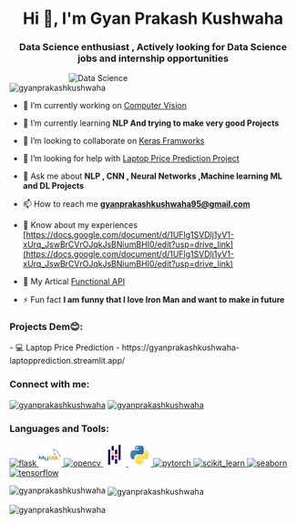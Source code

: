 <h1 align="center">Hi 👋, I'm Gyan Prakash Kushwaha</h1>
<h3 align="center">Data Science enthusiast , Actively looking for Data Science jobs and internship opportunities</h3>

<img align="right" alt ="Data Science" width = "400" src= "https://miro.medium.com/v2/resize:fit:1400/1*U3WRRwLx3zeDkHmIVGLJdw.gif">


<p align="left"> <img src="https://komarev.com/ghpvc/?username=gyanprakashkushwaha&label=Profile%20views&color=0e75b6&style=flat" alt="gyanprakashkushwaha" /> </p>

- 🔭 I’m currently working on [Computer Vision](https://github.com/GyanPrakashkushwaha/DataScience/tree/main/Deep-Learning/NLP/Text_Preprocessing/Practice)

- 🌱 I’m currently learning **NLP And trying to make very good Projects**

- 👯 I’m looking to collaborate on [Keras Framworks](https://github.com/keras-team)

- 🤝 I’m looking for help with [Laptop Price Prediction Project](https://github.com/GyanPrakashkushwaha/LaptopPricePrediction_Project)

- 💬 Ask me about **NLP , CNN , Neural Networks ,Machine learning ML and DL Projects**

- 📫 How to reach me **gyanprakashkushwaha95@gmail.com**

- 📄 Know about my experiences [https://docs.google.com/document/d/1UFlg1SVDlj1yV1-xUrq_JswBrCVrOJqkJsBNiumBHI0/edit?usp=drive_link](https://docs.google.com/document/d/1UFlg1SVDlj1yV1-xUrq_JswBrCVrOJqkJsBNiumBHI0/edit?usp=drive_link)

- 🔭 My Artical [Functional API](https://medium.com/@gyanp7880/the-power-of-functional-api-deep-learning-predicting-two-output-age-and-gender-simultaneously-371f1c5b181e)

- ⚡ Fun fact **I am funny that I love Iron Man and want to make in future**

<h3 align="left">Projects Dem😊:</h3>
<p align="left">
- 💻 Laptop Price Prediction - https://gyanprakashkushwaha-laptopprediction.streamlit.app/


<h3 align="left">Connect with me:</h3>
<p align="left">
<a href="https://linkedin.com/in/gyanprakashkushwaha" target="blank"><img align="center" src="https://raw.githubusercontent.com/rahuldkjain/github-profile-readme-generator/master/src/images/icons/Social/linked-in-alt.svg" alt="gyanprakashkushwaha" height="30" width="40" /></a>
<a href="https://kaggle.com/gyanprakashkushwaha" target="blank"><img align="center" src="https://raw.githubusercontent.com/rahuldkjain/github-profile-readme-generator/master/src/images/icons/Social/kaggle.svg" alt="gyanprakashkushwaha" height="30" width="40" /></a>
</p>

<h3 align="left">Languages and Tools:</h3>
<p align="left"> <a href="https://flask.palletsprojects.com/" target="_blank" rel="noreferrer"> <img src="https://www.vectorlogo.zone/logos/pocoo_flask/pocoo_flask-icon.svg" alt="flask" width="40" height="40"/> </a> <a href="https://www.mysql.com/" target="_blank" rel="noreferrer"> <img src="https://raw.githubusercontent.com/devicons/devicon/master/icons/mysql/mysql-original-wordmark.svg" alt="mysql" width="40" height="40"/> </a> <a href="https://opencv.org/" target="_blank" rel="noreferrer"> <img src="https://www.vectorlogo.zone/logos/opencv/opencv-icon.svg" alt="opencv" width="40" height="40"/> </a> <a href="https://pandas.pydata.org/" target="_blank" rel="noreferrer"> <img src="https://raw.githubusercontent.com/devicons/devicon/2ae2a900d2f041da66e950e4d48052658d850630/icons/pandas/pandas-original.svg" alt="pandas" width="40" height="40"/> </a> <a href="https://www.python.org" target="_blank" rel="noreferrer"> <img src="https://raw.githubusercontent.com/devicons/devicon/master/icons/python/python-original.svg" alt="python" width="40" height="40"/> </a> <a href="https://pytorch.org/" target="_blank" rel="noreferrer"> <img src="https://www.vectorlogo.zone/logos/pytorch/pytorch-icon.svg" alt="pytorch" width="40" height="40"/> </a> <a href="https://scikit-learn.org/" target="_blank" rel="noreferrer"> <img src="https://upload.wikimedia.org/wikipedia/commons/0/05/Scikit_learn_logo_small.svg" alt="scikit_learn" width="40" height="40"/> </a> <a href="https://seaborn.pydata.org/" target="_blank" rel="noreferrer"> <img src="https://seaborn.pydata.org/_images/logo-mark-lightbg.svg" alt="seaborn" width="40" height="40"/> </a> <a href="https://www.tensorflow.org" target="_blank" rel="noreferrer"> <img src="https://www.vectorlogo.zone/logos/tensorflow/tensorflow-icon.svg" alt="tensorflow" width="40" height="40"/> </a> </p>

<p><img align="left" src="https://github-readme-stats.vercel.app/api/top-langs?username=gyanprakashkushwaha&show_icons=true&locale=en&layout=compact" alt="gyanprakashkushwaha" /></p>

<p>&nbsp;<img align="center" src="https://github-readme-stats.vercel.app/api?username=gyanprakashkushwaha&show_icons=true&locale=en" alt="gyanprakashkushwaha" /></p>

<p><img align="center" src="https://github-readme-streak-stats.herokuapp.com/?user=gyanprakashkushwaha&" alt="gyanprakashkushwaha" /></p>

